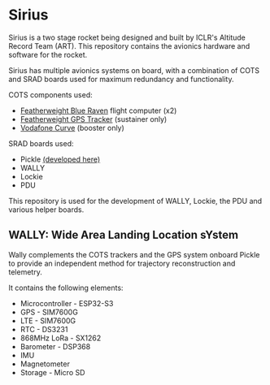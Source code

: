 # Sirius

Sirius is a two stage rocket being designed and built by ICLR's Altitude Record Team (ART). This repository contains the avionics hardware and software for the rocket.

Sirius has multiple avionics systems on board, with a combination of COTS and SRAD boards used for maximum redundancy and functionality. 

COTS components used:
* [Featherweight Blue Raven](https://www.featherweightaltimeters.com/blue-raven-altimeter.html) flight computer (x2)
* [Featherweight GPS Tracker](https://www.featherweightaltimeters.com/featherweight-gps-tracker.html) (sustainer only)
* [Vodafone Curve](https://eshop.v.vodafone.com/uk/curve-gps-tracker) (booster only)

SRAD boards used:
* Pickle [(developed here)](https://github.com/icl-rocketry/Ricardo-PickleRick)
* WALLY
* Lockie
* PDU

This repository is used for the development of WALLY, Lockie, the PDU and various helper boards. 


## WALLY: Wide Area Landing Location sYstem

Wally complements the COTS trackers and the GPS system onboard Pickle to provide an independent method for trajectory reconstruction and telemetry.

It contains the following elements:
* Microcontroller - ESP32-S3
* GPS - SIM7600G
* LTE - SIM7600G
* RTC - DS3231
* 868MHz LoRa - SX1262
* Barometer - DSP368
* IMU
* Magnetometer
* Storage - Micro SD
